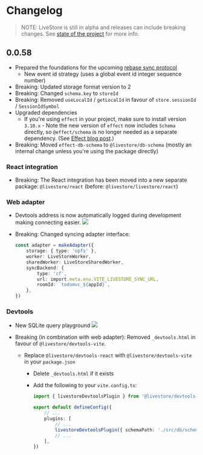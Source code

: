 # Changelog

> NOTE: LiveStore is still in alpha and releases can include breaking changes. See [state of the project](https://preview.livestore.dev/reference/state-of-the-project/) for more info.

## 0.0.58

- Prepared the foundations for the upcoming [rebase sync protocol](https://github.com/livestorejs/livestore/issues/195)
  - New event id strategy (uses a global event id integer sequence number)
- Breaking: Updated storage format version to 2
- Breaking: Changed `schema.key` to `storeId`
- Breaking: Removed `useLocalId` / `getLocalId` in favour of `store.sessionId` / `SessionIdSymbol`
- Upgraded dependencies
  - If you're using `effect` in your project, make sure to install version `3.10.x`
		- Note the new version of `effect` now includes `Schema` directly, so `@effect/schema` is no longer needed as a separate dependency. (See [Effect blog post](https://effect.website/blog/releases/effect/310/#effectschema-moved-to-effectschema).)
- Breaking: Moved `effect-db-schema` to `@livestore/db-schema` (mostly an internal change unless you're using the package directly)

### React integration

- Breaking: The React integration has been moved into a new separate package: `@livestore/react` (before: `@livestore/livestore/react`)

### Web adapter

- Devtools address is now automatically logged during development making connecting easier.
	![](https://i.imgur.com/nmkS9yR.png)

- Breaking: Changed syncing adapter interface:

	```ts
	const adapter = makeAdapter({
		storage: { type: 'opfs' },
		worker: LiveStoreWorker,
		sharedWorker: LiveStoreSharedWorker,
		syncBackend: {
			type: 'cf',
			url: import.meta.env.VITE_LIVESTORE_SYNC_URL,
			roomId: `todomvc_${appId}`,
		},
	})
	```

### Devtools

- New SQLite query playground
  ![](https://i.imgur.com/99zq6vk.png)

- Breaking (in combination with web adapter): Removed `_devtools.html` in favour of `@livestore/devtools-vite`.
  - Replace `@livestore/devtools-react` with `@livestore/devtools-vite` in your `package.json`
	- Delete `_devtools.html` if it exists
	- Add the following to your `vite.config.ts`:

		```ts
		import { livestoreDevtoolsPlugin } from '@livestore/devtools-vite'

		export default defineConfig({
			// ...
			plugins: [
				// ...
				livestoreDevtoolsPlugin({ schemaPath: './src/db/schema/index.ts' }),
				// ...
			],
		})
		```
